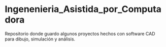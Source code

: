 # Ingenenieria_Asistida_por_Computadora
Repositorio donde guardo algunos proyectos hechos con software CAD para dibujo, simulación y análisis.
